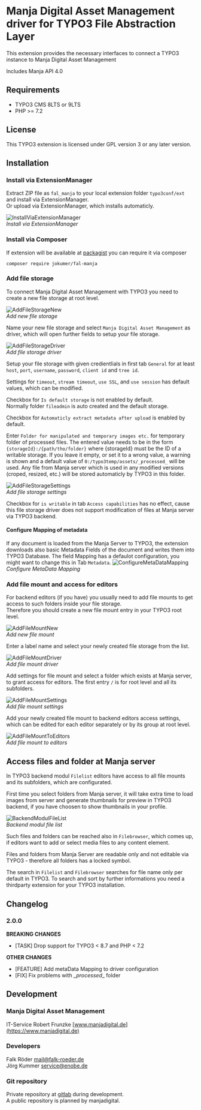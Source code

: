 # Manja Digital Asset Management driver for TYPO3 File Abstraction Layer

This extension provides the necessary interfaces to connect a TYPO3 instance to Manja Digital Asset Management

Includes Manja API 4.0

## Requirements

* TYPO3 CMS 8LTS or 9LTS
* PHP >= 7.2

## License

This TYPO3 extension is licensed under GPL version 3 or any later version.

## Installation

### Install via ExtensionManager

Extract ZIP file as `fal_manja` to your local extension folder `typo3conf/ext` and install via ExtensionManager.  
Or upload via ExtensionManager, which installs automaticly.

![InstallViaExtensionManager](Resources/Public/Documentation/01_InstallViaExtensionManager.png)  
_Install via ExtensionManager_

### Install via Composer

If extension will be available at [packagist](https://packagist.org/packages/jokumer/fal-manja) you can require it via composer

`composer require jokumer/fal-manja`

### Add file storage

To connect Manja Digital Asset Management with TYPO3 you need to create a new file storage at root level.

![AddFileStorageNew](Resources/Public/Documentation/02_AddFileStorageNew.png)  
_Add new file storage_

Name your new file storage and select `Manja Digital Asset Management` as driver, which will open further fields to setup your file storage.

![AddFileStorageDriver](Resources/Public/Documentation/03_AddFileStorageDriver.png)  
_Add file storage driver_

Setup your file storage with given credientlials in first tab `General` for at least `host`, `port`, `username`, `password`, `client id` and `tree id`.

Settings for `timeout`, `stream timeout`, `use SSL`, and `use session` has default values, which can be modified.

Checkbox for `Is default storage` is not enabled by default.  
Normally folder `fileadmin` is auto created and the default storage.

Checkbox for `Automaticly extract metadata after upload` is enabled by default.

Enter `Folder for manipulated and temporary images etc.` for temporary folder of processed files. The entered value needs to be in the form `{storageId}:/{path/tho/folder}`
where {storageId} must be the ID of a writable storage. If you leave it empty, or set it to a wrong value, a warning is shown and a default value of `0:/typo3temp/assets/_processed_` will be used.
Any file from Manja server which is used in any modified versions (croped, resized, etc.) will be stored automaticly by TYPO3 in this folder.

![AddFileStorageSettings](Resources/Public/Documentation/04_AddFileStorageSettings.png)  
_Add file storage settings_

Checkbox for `is writable` in tab `Access capabilities` has no effect, cause this file storage driver does not support modification of files at Manja server via TYPO3 backend.

#### Configure Mapping of metadata

If any document is loaded from the Manja Server to TYPO3, the extension downloads also basic Metadata Fields of the document and writes them into TYPO3 Database. The field Mapping has a defaulot configuration, you might want to change this in Tab `Metadata`.
![ConfigureMetaDataMapping](Resources/Public/Documentation/04_02_AddFileStorageSettings.png)  
_Configure MetaData Mapping_

### Add file mount and access for editors

For backend editors (if you have) you usually need to add file mounts to get access to such folders inside your file storage.  
Therefore you should create a new file mount entry in your TYPO3 root level.

![AddFileMountNew](Resources/Public/Documentation/05_AddFileMountNew.png)  
_Add new file mount_

Enter a label name and select your newly created file storage from the list.

![AddFileMountDriver](Resources/Public/Documentation/06_AddFileMountDriver.png)  
_Add file mount driver_

Add settings for file mount and select a folder which exists at Manja server, to grant access for editors. The first entry `/` is for root level and all its subfolders.

![AddFileMountSettings](Resources/Public/Documentation/07_AddFileMountSettings.png)  
_Add file mount settings_

Add your newly created file mount to backend editors access settings, which can be edited for each editor separately or by its group at root level.

![AddFileMountToEditors](Resources/Public/Documentation/08_AddFileMountToEditors.png)  
_Add file mount to editors_

## Access files and folder at Manja server

In TYPO3 backend modul `Filelist` editors have access to all file mounts and its subfolders, which are configurated.

First time you select folders from Manja server, it will take extra time to load images from server and generate thumbnails for preview in TYPO3 backend, if you have choosen to show thumbnails in your profile.

![BackendModulFileList](Resources/Public/Documentation/09_BackendModulFileList.png)  
_Backend modul file list_

Such files and folders can be reached also in `Filebrowser`, which comes up, if editors want to add or select media files to any content element.

Files and folders from Manja Server are readable only and not editable via TYPO3 - therefore all folders has a locked symbol.

The search in `Filelist` and `Filebrowser` searches for file name only per default in TYPO3. To search and sort by further informations you need a thirdparty extension for your TYPO3 installation.

## Changelog ###
### 2.0.0 ###
**BREAKING CHANGES**
* [TASK] Drop support for TYPO3 < 8.7 and PHP < 7.2

**OTHER CHANGES**
* [FEATURE] Add metaData Mapping to driver configuration
* [FIX] Fix problems with _\_processed_\_ folder


## Development

### Manja Digital Asset Management

IT-Service Robert Frunzke [www.manjadigital.de](https://www.manjadigital.de)

### Developers

Falk Röder mail@falk-roeder.de  
Jörg Kummer service@enobe.de

### Git repository

Private repository at [gitlab](https://manjagit.virtomain.de/manja/Add-On_Typo3) during development.  
A public repository is planned by manjadigital.

